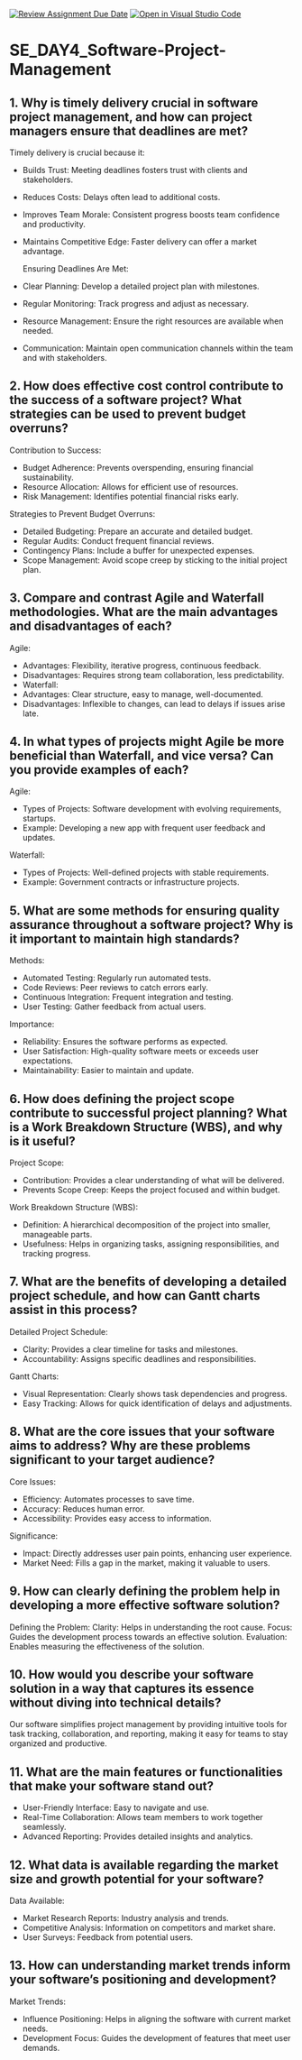 [![Review Assignment Due Date](https://classroom.github.com/assets/deadline-readme-button-22041afd0340ce965d47ae6ef1cefeee28c7c493a6346c4f15d667ab976d596c.svg)](https://classroom.github.com/a/9pw6JKcu)
[![Open in Visual Studio Code](https://classroom.github.com/assets/open-in-vscode-2e0aaae1b6195c2367325f4f02e2d04e9abb55f0b24a779b69b11b9e10269abc.svg)](https://classroom.github.com/online_ide?assignment_repo_id=18448673&assignment_repo_type=AssignmentRepo)
# SE_DAY4_Software-Project-Management
## 1. Why is timely delivery crucial in software project management, and how can project managers ensure that deadlines are met?

Timely delivery is crucial because it:
- Builds Trust: Meeting deadlines fosters trust with clients and stakeholders.
- Reduces Costs: Delays often lead to additional costs.
- Improves Team Morale: Consistent progress boosts team confidence and productivity.
- Maintains Competitive Edge: Faster delivery can offer a market advantage.

  Ensuring Deadlines Are Met:
- Clear Planning: Develop a detailed project plan with milestones.
- Regular Monitoring: Track progress and adjust as necessary.
- Resource Management: Ensure the right resources are available when needed.
- Communication: Maintain open communication channels within the team and with stakeholders.
  
## 2. How does effective cost control contribute to the success of a software project? What strategies can be used to prevent budget overruns?

Contribution to Success:
- Budget Adherence: Prevents overspending, ensuring financial sustainability.
- Resource Allocation: Allows for efficient use of resources.
- Risk Management: Identifies potential financial risks early.

Strategies to Prevent Budget Overruns:
- Detailed Budgeting: Prepare an accurate and detailed budget.
- Regular Audits: Conduct frequent financial reviews.
- Contingency Plans: Include a buffer for unexpected expenses.
- Scope Management: Avoid scope creep by sticking to the initial project plan.

## 3. Compare and contrast Agile and Waterfall methodologies. What are the main advantages and disadvantages of each?

Agile:
- Advantages: Flexibility, iterative progress, continuous feedback.
- Disadvantages: Requires strong team collaboration, less predictability.
- Waterfall:
- Advantages: Clear structure, easy to manage, well-documented.
- Disadvantages: Inflexible to changes, can lead to delays if issues arise late.

## 4. In what types of projects might Agile be more beneficial than Waterfall, and vice versa? Can you provide examples of each?

Agile:
- Types of Projects: Software development with evolving requirements, startups.
- Example: Developing a new app with frequent user feedback and updates.
  
Waterfall:
- Types of Projects: Well-defined projects with stable requirements.
- Example: Government contracts or infrastructure projects.
  
## 5. What are some methods for ensuring quality assurance throughout a software project? Why is it important to maintain high standards?

Methods:
- Automated Testing: Regularly run automated tests.
- Code Reviews: Peer reviews to catch errors early.
- Continuous Integration: Frequent integration and testing.
- User Testing: Gather feedback from actual users.

Importance:
- Reliability: Ensures the software performs as expected.
- User Satisfaction: High-quality software meets or exceeds user expectations.
- Maintainability: Easier to maintain and update.

## 6. How does defining the project scope contribute to successful project planning? What is a Work Breakdown Structure (WBS), and why is it useful?

Project Scope:
- Contribution: Provides a clear understanding of what will be delivered.
- Prevents Scope Creep: Keeps the project focused and within budget.

Work Breakdown Structure (WBS):
- Definition: A hierarchical decomposition of the project into smaller, manageable parts.
- Usefulness: Helps in organizing tasks, assigning responsibilities, and tracking progress.
  
## 7. What are the benefits of developing a detailed project schedule, and how can Gantt charts assist in this process?

Detailed Project Schedule:
- Clarity: Provides a clear timeline for tasks and milestones.
- Accountability: Assigns specific deadlines and responsibilities.

Gantt Charts:
- Visual Representation: Clearly shows task dependencies and progress.
- Easy Tracking: Allows for quick identification of delays and adjustments.
  
## 8. What are the core issues that your software aims to address? Why are these problems significant to your target audience?

Core Issues:
- Efficiency: Automates processes to save time.
- Accuracy: Reduces human error.
- Accessibility: Provides easy access to information.

Significance:
- Impact: Directly addresses user pain points, enhancing user experience.
- Market Need: Fills a gap in the market, making it valuable to users.
  
## 9. How can clearly defining the problem help in developing a more effective software solution?

Defining the Problem:
Clarity: Helps in understanding the root cause.
Focus: Guides the development process towards an effective solution.
Evaluation: Enables measuring the effectiveness of the solution.

## 10. How would you describe your software solution in a way that captures its essence without diving into technical details?

Our software simplifies project management by providing intuitive tools for task tracking, collaboration, and reporting, making it easy for teams to stay organized and productive.

## 11. What are the main features or functionalities that make your software stand out?

- User-Friendly Interface: Easy to navigate and use.
- Real-Time Collaboration: Allows team members to work together seamlessly.
- Advanced Reporting: Provides detailed insights and analytics.

## 12. What data is available regarding the market size and growth potential for your software?

Data Available:
- Market Research Reports: Industry analysis and trends.
- Competitive Analysis: Information on competitors and market share.
- User Surveys: Feedback from potential users.
  
## 13. How can understanding market trends inform your software’s positioning and development?

Market Trends:
- Influence Positioning: Helps in aligning the software with current market needs.
- Development Focus: Guides the development of features that meet user demands.
